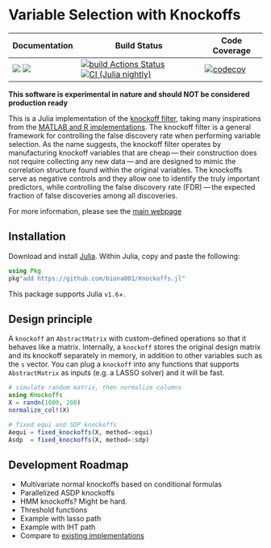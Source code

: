 # Variable Selection with Knockoffs

| **Documentation** | **Build Status** | **Code Coverage**  |
|-------------------|------------------|--------------------|
| [![](https://img.shields.io/badge/docs-latest-blue.svg)](https://biona001.github.io/Knockoffs.jl/dev/) [![](https://img.shields.io/badge/docs-stable-blue.svg)](https://biona001.github.io/Knockoffs.jl/stable/) | [![build Actions Status](https://github.com/biona001/Knockoffs.jl/workflows/CI/badge.svg)](https://github.com/biona001/Knockoffs.jl/actions) [![CI (Julia nightly)](https://github.com/biona001/Knockoffs.jl/workflows/JuliaNightly/badge.svg)](https://github.com/biona001/Knockoffs.jl/actions/workflows/JuliaNightly.yml) | [![codecov](https://codecov.io/gh/biona001/Knockoffs.jl/branch/master/graph/badge.svg?token=YyPqiFpIM1)](https://codecov.io/gh/biona001/Knockoffs.jl) |

**This software is experimental in nature and should NOT be considered production ready**

This is a Julia implementation of the [knockoff filter](https://projecteuclid.org/journals/annals-of-statistics/volume-43/issue-5/Controlling-the-false-discovery-rate-via-knockoffs/10.1214/15-AOS1337.full), taking many inspirations from the [MATLAB and R implementations](https://github.com/msesia/knockoff-filter). The knockoff filter is a general framework for controlling the false discovery rate when performing variable selection. As the name suggests, the knockoff filter operates by manufacturing knockoff variables that are cheap — their construction does not require collecting any new data — and are designed to mimic the correlation structure found within the original variables. The knockoffs serve as negative controls and they allow one to identify the truly important predictors, while controlling the false discovery rate (FDR) — the expected fraction of false discoveries among all discoveries.

For more information, please see the [main webpage](https://web.stanford.edu/group/candes/knockoffs/)

## Installation

Download and install [Julia](https://julialang.org/downloads/). Within Julia, copy and paste the following: 
```julia
using Pkg
pkg"add https://github.com/biona001/Knockoffs.jl"
```
This package supports Julia `v1.6`+. 

## Design principle

A `knockoff` an `AbstractMatrix` with custom-defined operations so that it behaves like a matrix. Internally, a `knockoff` stores the original design matrix and its knockoff separately in memory, in addition to other variables such as the `s` vector. You can plug a `knockoff` into any functions that supports `AbstractMatrix` as inputs (e.g. a LASSO solver) and it will be fast. 

```Julia
# simulate random matrix, then normalize columns
using Knockoffs
X = randn(1000, 200)
normalize_col!(X)

# fixed equi and SDP knockoffs
Aequi = fixed_knockoffs(X, method=:equi)
Asdp  = fixed_knockoffs(X, method=:sdp)
```

## Development Roadmap

+ Multivariate normal knockoffs based on conditional formulas
+ Parallelized ASDP knockoffs
+ HMM knockoffs? Might be hard.
+ Threshold functions
+ Example with lasso path
+ Example with IHT path
+ Compare to [existing implementations](https://github.com/msesia/knockoff-filter)
